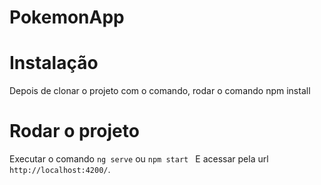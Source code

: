 # PokemonApp

# Instalação

Depois de clonar o projeto com o comando, rodar o comando npm install

# Rodar o projeto 

Executar o comando `ng serve`  ou `npm start ` E acessar pela url `http://localhost:4200/`.

